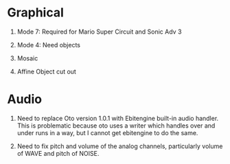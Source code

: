 # Graphical

1. Mode 7: Required for Mario Super Circuit and Sonic Adv 3

2. Mode 4: Need objects

3. Mosaic

4. Affine Object cut out




# Audio

1. Need to replace Oto version 1.0.1 with Ebitengine built-in audio handler.
This is problematic because oto uses a writer which handles over and under runs
in a way, but I cannot get ebitengine to do the same.

2. Need to fix pitch and volume of the analog channels, particularly volume of
WAVE and pitch of NOISE.

